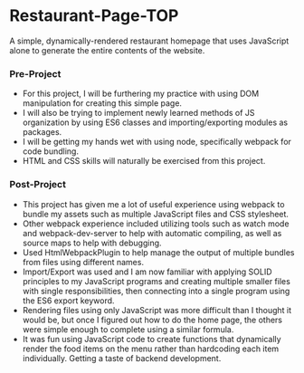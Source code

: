 # Restaurant-Page-TOP
A simple, dynamically-rendered restaurant homepage that uses JavaScript alone to generate the entire contents of the website. 

### Pre-Project 
- For this project, I will be furthering my practice with using DOM manipulation for creating this simple page. 
- I will also be trying to implement newly learned methods of JS organization by using ES6 classes and importing/exporting modules as packages.
- I will be getting my hands wet with using node, specifically webpack for code bundling. 
- HTML and CSS skills will naturally be exercised from this project.

### Post-Project
- This project has given me a lot of useful experience using webpack to bundle my assets such as multiple JavaScript files and CSS stylesheet.
- Other webpack experience included utilizing tools such as watch mode and webpack-dev-server to help with automatic compiling, as well as source maps to help with debugging.
- Used HtmlWebpackPlugin to help manage the output of multiple bundles from files using different names. 
- Import/Export was used and I am now familiar with applying SOLID principles to my JavaScript programs and creating multiple smaller files with single responsibilities, then connecting into a single program using the ES6 export keyword.
- Rendering files using only JavaScript was more difficult than I thought it would be, but once I figured out how to do the home page, the others were simple enough to complete using a similar formula. 
- It was fun using JavaScript code to create functions that dynamically render the food items on the menu rather than hardcoding each item individually. Getting a taste of backend development.  